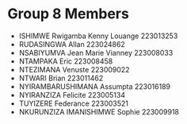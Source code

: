 # Group 8 Members

- ISHIMWE Rwigamba Kenny Louange 223013253
- RUDASINGWA Allan               223024862
- NSABIYUMVA Jean Marie Vianney  223008033
- NTAMPAKA Eric                  223008458
- NTEZIMANA Venuste              223009022
- NTWARI Brian                   223011462
- NYIRAMBARUSHIMANA Assumpta     223016189
- NYIRANZIZA Felicite            223005134
- TUYIZERE Federance             223003521
- NKURUNZIZA IMANISHIMWE Sophie  223009918 
